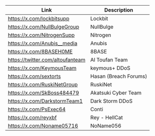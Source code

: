 |Link| Description |
| ------ | ------ |
|https://x.com/lockbitsupp| Lockbit |
|https://x.com/NullBulgeGroup| NullBulge |
|https://x.com/NitrogenSupp| Nitrogen |
|https://x.com/Anubis__media| Anubis |
|https://x.com/8BASEH0ME| 8BASE |
|https://twitter.com/altoufanteam | Al Toufan Team |
|https://x.com/KeymousTeam| keymous+ DDoS |
|https://x.com/sextorts| Hasan (Breach Forums) |
|https://x.com/RuskiNetGroup| RuskiNet |
|https://x.com/SkBoss484479| Akatsuki Cyber Team |
|https://x.com/DarkstormTeam1| Dark Storm DDoS |
|https://x.com/PsExec64| Conti |
|https://x.com/reyxbf| Rey - HellCat |
|https://x.com/Noname05716| NoName056 |
